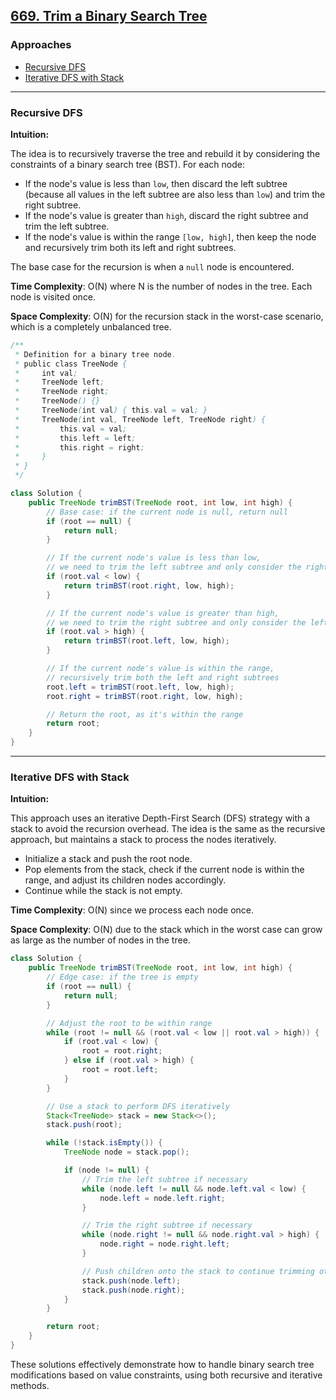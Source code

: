 ## [669. Trim a Binary Search Tree](https://leetcode.com/problems/trim-a-binary-search-tree/)

### Approaches
- [Recursive DFS](#recursive-dfs)
- [Iterative DFS with Stack](#iterative-dfs-with-stack)

---

### Recursive DFS

**Intuition:**

The idea is to recursively traverse the tree and rebuild it by considering the constraints of a binary search tree (BST). For each node:

- If the node's value is less than `low`, then discard the left subtree (because all values in the left subtree are also less than `low`) and trim the right subtree.
- If the node's value is greater than `high`, discard the right subtree and trim the left subtree.
- If the node's value is within the range `[low, high]`, then keep the node and recursively trim both its left and right subtrees.

The base case for the recursion is when a `null` node is encountered.

**Time Complexity**: O(N) where N is the number of nodes in the tree. Each node is visited once.

**Space Complexity**: O(N) for the recursion stack in the worst-case scenario, which is a completely unbalanced tree.

```java
/**
 * Definition for a binary tree node.
 * public class TreeNode {
 *     int val;
 *     TreeNode left;
 *     TreeNode right;
 *     TreeNode() {}
 *     TreeNode(int val) { this.val = val; }
 *     TreeNode(int val, TreeNode left, TreeNode right) {
 *         this.val = val;
 *         this.left = left;
 *         this.right = right;
 *     }
 * }
 */

class Solution {
    public TreeNode trimBST(TreeNode root, int low, int high) {
        // Base case: if the current node is null, return null
        if (root == null) {
            return null;
        }

        // If the current node's value is less than low,
        // we need to trim the left subtree and only consider the right subtree
        if (root.val < low) {
            return trimBST(root.right, low, high);
        }

        // If the current node's value is greater than high,
        // we need to trim the right subtree and only consider the left subtree
        if (root.val > high) {
            return trimBST(root.left, low, high);
        }

        // If the current node's value is within the range,
        // recursively trim both the left and right subtrees
        root.left = trimBST(root.left, low, high);
        root.right = trimBST(root.right, low, high);

        // Return the root, as it's within the range
        return root;
    }
}
```

---

### Iterative DFS with Stack

**Intuition:**

This approach uses an iterative Depth-First Search (DFS) strategy with a stack to avoid the recursion overhead. The idea is the same as the recursive approach, but maintains a stack to process the nodes iteratively.

- Initialize a stack and push the root node.
- Pop elements from the stack, check if the current node is within the range, and adjust its children nodes accordingly.
- Continue while the stack is not empty.

**Time Complexity**: O(N) since we process each node once.

**Space Complexity**: O(N) due to the stack which in the worst case can grow as large as the number of nodes in the tree.

```java
class Solution {
    public TreeNode trimBST(TreeNode root, int low, int high) {
        // Edge case: if the tree is empty
        if (root == null) {
            return null;
        }

        // Adjust the root to be within range
        while (root != null && (root.val < low || root.val > high)) {
            if (root.val < low) {
                root = root.right;
            } else if (root.val > high) {
                root = root.left;
            }
        }

        // Use a stack to perform DFS iteratively
        Stack<TreeNode> stack = new Stack<>();
        stack.push(root);

        while (!stack.isEmpty()) {
            TreeNode node = stack.pop();

            if (node != null) {
                // Trim the left subtree if necessary
                while (node.left != null && node.left.val < low) {
                    node.left = node.left.right;
                }

                // Trim the right subtree if necessary
                while (node.right != null && node.right.val > high) {
                    node.right = node.right.left;
                }

                // Push children onto the stack to continue trimming other nodes
                stack.push(node.left);
                stack.push(node.right);
            }
        }

        return root;
    }
}
```

These solutions effectively demonstrate how to handle binary search tree modifications based on value constraints, using both recursive and iterative methods.

